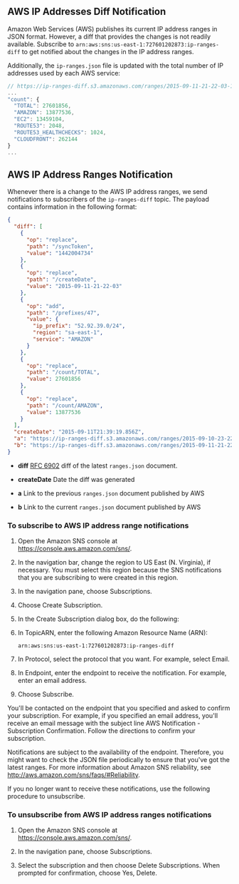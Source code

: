 ## AWS IP Addresses Diff Notification

Amazon Web Services (AWS) publishes its current IP address ranges in JSON format. However, a diff that provides the changes is not readily available. Subscribe to `arn:aws:sns:us-east-1:727601202873:ip-ranges-diff` to get notified about the changes in the IP address ranges.

Additionally, the `ip-ranges.json` file is updated with the total number of IP addresses used by each AWS service:

```javascript
// https://ip-ranges-diff.s3.amazonaws.com/ranges/2015-09-11-21-22-03-1442004734.json
...
"count": {
  "TOTAL": 27601856,
  "AMAZON": 13877536,
  "EC2": 13459104,
  "ROUTE53": 2048,
  "ROUTE53_HEALTHCHECKS": 1024,
  "CLOUDFRONT": 262144
}
...
```

## AWS IP Address Ranges Notification

Whenever there is a change to the AWS IP address ranges, we send notifications to subscribers of the `ip-ranges-diff` topic. The payload contains information in the following format:

```json
{
  "diff": [
    {
      "op": "replace",
      "path": "/syncToken",
      "value": "1442004734"
    },
    {
      "op": "replace",
      "path": "/createDate",
      "value": "2015-09-11-21-22-03"
    },
    {
      "op": "add",
      "path": "/prefixes/47",
      "value": {
        "ip_prefix": "52.92.39.0/24",
        "region": "sa-east-1",
        "service": "AMAZON"
      }
    },
    {
      "op": "replace",
      "path": "/count/TOTAL",
      "value": 27601856
    },
    {
      "op": "replace",
      "path": "/count/AMAZON",
      "value": 13877536
    }
  ],
  "createDate": "2015-09-11T21:39:19.856Z",
  "a": "https://ip-ranges-diff.s3.amazonaws.com/ranges/2015-09-10-23-22-03-1441925535.json",
  "b": "https://ip-ranges-diff.s3.amazonaws.com/ranges/2015-09-11-21-22-03-1442004734.json"
}
```

* **diff**
  [RFC 6902](https://tools.ietf.org/html/rfc6902) diff of the latest `ranges.json` document.

* **createDate**
  Date the diff was generated

* **a**
  Link to the previous `ranges.json` document published by AWS


* **b**
  Link to the current `ranges.json` document published by AWS

### To subscribe to AWS IP address range notifications

1. Open the Amazon SNS console at https://console.aws.amazon.com/sns/.

1. In the navigation bar, change the region to US East (N. Virginia), if necessary. You must select this region because the SNS notifications that you are subscribing to were created in this region.

1. In the navigation pane, choose Subscriptions.

1. Choose Create Subscription.

1. In the Create Subscription dialog box, do the following:

1. In TopicARN, enter the following Amazon Resource Name (ARN):

    ```arn:aws:sns:us-east-1:727601202873:ip-ranges-diff```

1. In Protocol, select the protocol that you want. For example, select Email.

1. In Endpoint, enter the endpoint to receive the notification. For example, enter an email address.

1. Choose Subscribe.

You'll be contacted on the endpoint that you specified and asked to confirm your subscription. For example, if you specified an email address, you'll receive an email message with the subject line AWS Notification - Subscription Confirmation. Follow the directions to confirm your subscription.

Notifications are subject to the availability of the endpoint. Therefore, you might want to check the JSON file periodically to ensure that you've got the latest ranges. For more information about Amazon SNS reliability, see http://aws.amazon.com/sns/faqs/#Reliability.

If you no longer want to receive these notifications, use the following procedure to unsubscribe.

### To unsubscribe from AWS IP address ranges notifications

1. Open the Amazon SNS console at https://console.aws.amazon.com/sns/.

1. In the navigation pane, choose Subscriptions.

1. Select the subscription and then choose Delete Subscriptions. When prompted for confirmation, choose Yes, Delete.